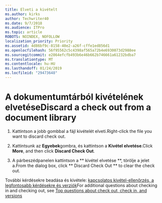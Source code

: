 ```yaml
---
title: Elveti a kivételt
ms.author: kirks
author: Techwriter40
ms.date: 9/7/2018
ms.audience: ITPro
ms.topic: article
ROBOTS: NOINDEX, NOFOLLOW
localization_priority: Priority
ms.assetid: 4d86bf9c-8158-40e2-a26f-cffe1ed856d1
ms.openlocfilehash: 56f95562c5c4398af565a72b4e6930073d2988ee
ms.sourcegitcommit: e2864efcfb493b6e46b662b746661a61232bdba7
ms.translationtype: MT
ms.contentlocale: hu-HU
ms.lasthandoff: 01/24/2019
ms.locfileid: "29473648"
---
```

# <a name="discard-a-check-out-from-a-document-library"></a><span data-ttu-id="9fdbc-102">A dokumentumtárból kivételének elvetése</span><span class="sxs-lookup"><span data-stu-id="9fdbc-102">Discard a check out from a document library</span></span>

1. <span data-ttu-id="9fdbc-103">Kattintson a jobb gombbal a fájl kivételét elveti.</span><span class="sxs-lookup"><span data-stu-id="9fdbc-103">Right-click the file you want to discard check out.</span></span>
    
2. <span data-ttu-id="9fdbc-104">Kattintsunk az **Egyebek**gombra, és kattintson a **Kivétel elvetése**.</span><span class="sxs-lookup"><span data-stu-id="9fdbc-104">Click **More**, and then click **Discard Check Out**.</span></span> 
    
3. <span data-ttu-id="9fdbc-105">A párbeszédpanelen kattintson a \*\* kivétel elvetése \*\*, törölje a jelet a.</span><span class="sxs-lookup"><span data-stu-id="9fdbc-105">From the dialog box, click \*\* Discard Check Out \*\* to clear the check out.</span></span> 
    
<span data-ttu-id="9fdbc-106">További kérdésekre beadása és kivétele: [kapcsolatos kivétel-ellenőrzés, a legfontosabb kérdésekre és verziók](https://go.microsoft.com/fwlink/?linkid=2018786)</span><span class="sxs-lookup"><span data-stu-id="9fdbc-106">For additional questions about checking in and checking out, see [Top questions about check out, check in, and versions](https://go.microsoft.com/fwlink/?linkid=2018786)</span></span>
  

